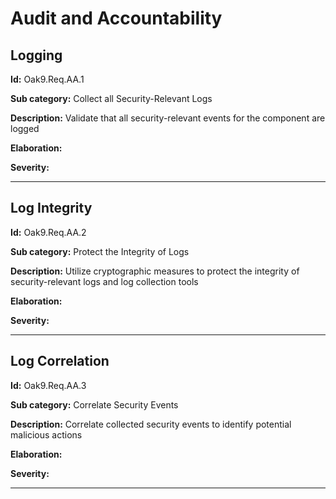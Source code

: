 # Audit and Accountability

## Logging

**Id:** Oak9.Req.AA.1

**Sub category:** Collect all Security-Relevant Logs

**Description:** Validate that all security-relevant events for the component are logged

**Elaboration:** 

**Severity:** 

---

## Log Integrity

**Id:** Oak9.Req.AA.2

**Sub category:** Protect the Integrity of Logs

**Description:** Utilize cryptographic measures to protect the integrity of security-relevant logs and log collection tools

**Elaboration:** 

**Severity:** 

---

## Log Correlation

**Id:** Oak9.Req.AA.3

**Sub category:** Correlate Security Events

**Description:** Correlate collected security events to identify potential malicious actions

**Elaboration:** 

**Severity:** 

---


